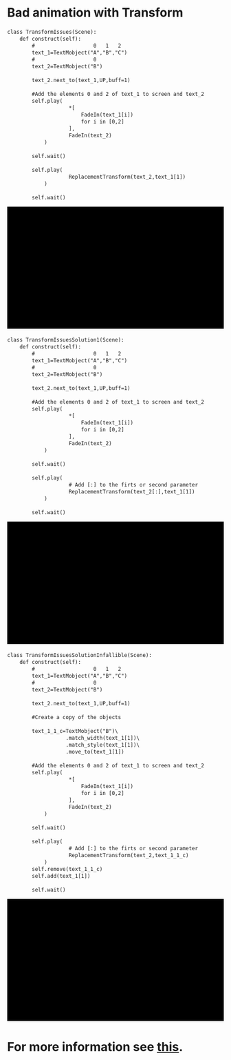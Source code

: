 # Bad animation with Transform

```python3
class TransformIssues(Scene):
	def construct(self):
		#                   0   1   2
		text_1=TextMobject("A","B","C")
		#                   0
		text_2=TextMobject("B")

		text_2.next_to(text_1,UP,buff=1)

		#Add the elements 0 and 2 of text_1 to screen and text_2
		self.play(
					*[
						FadeIn(text_1[i])
						for i in [0,2]
					],
					FadeIn(text_2)
			)

		self.wait()

		self.play(
					ReplacementTransform(text_2,text_1[1])
			)

		self.wait()
```

<p align="center"><img src ="/English/4_transform/gifs/TransformIssues.gif" /></p>

```python3
class TransformIssuesSolution1(Scene):
	def construct(self):
		#                   0   1   2
		text_1=TextMobject("A","B","C")
		#                   0
		text_2=TextMobject("B")

		text_2.next_to(text_1,UP,buff=1)

		#Add the elements 0 and 2 of text_1 to screen and text_2
		self.play(
					*[
						FadeIn(text_1[i])
						for i in [0,2]
					],
					FadeIn(text_2)
			)

		self.wait()

		self.play(
					# Add [:] to the firts or second parameter
					ReplacementTransform(text_2[:],text_1[1])
			)

		self.wait()
```

<p align="center"><img src ="/English/4_transform/gifs/TransformIssuesSolution1.gif" /></p>

```python3
class TransformIssuesSolutionInfallible(Scene):
	def construct(self):
		#                   0   1   2
		text_1=TextMobject("A","B","C")
		#                   0
		text_2=TextMobject("B")

		text_2.next_to(text_1,UP,buff=1)

		#Create a copy of the objects

		text_1_1_c=TextMobject("B")\
				   .match_width(text_1[1])\
				   .match_style(text_1[1])\
				   .move_to(text_1[1])

		#Add the elements 0 and 2 of text_1 to screen and text_2
		self.play(
					*[
						FadeIn(text_1[i])
						for i in [0,2]
					],
					FadeIn(text_2)
			)

		self.wait()

		self.play(
					# Add [:] to the firts or second parameter
					ReplacementTransform(text_2,text_1_1_c)
			)
		self.remove(text_1_1_c)
		self.add(text_1[1])

		self.wait()
```


<p align="center"><img src ="/English/4_transform/gifs/TransformIssuesSolutionInfallible.gif" /></p>

# For more information see [this](https://github.com/3b1b/manim/issues/425).
